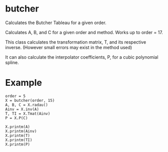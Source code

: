 # butcher
Calculates the Butcher Tableau for a given order.

Calculates A, B, and C for a given order and method. Works up to order = 17.

This class calculates the transformation matrix, T, and its respective inverse. (However small errors may exist in the method used)

It can also calculate the interpolator coefficients, P, for a cubic polynomial spline.

# Example

```
order = 5
X = butcher(order, 15)
A, B, C = X.radau() 
Ainv = X.inv(A)        
T, TI = X.Tmat(Ainv)  
P = X.P(C)

X.printm(A)
X.printm(Ainv)
X.printm(T)
X.printm(TI)
X.printm(P)

```
